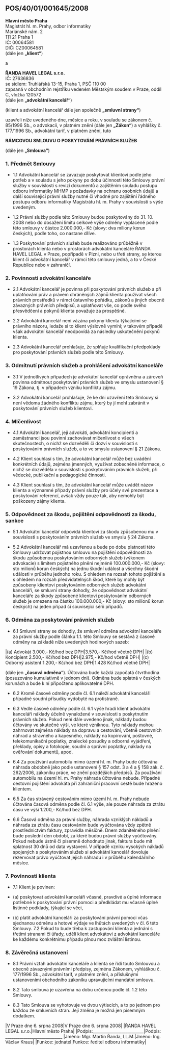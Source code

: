 ## POS/40/01/001645/2008

**Hlavní město Praha**  
Magistrát hl. m. Prahy, odbor informatiky  
Mariánské nám. 2  
111 21 Praha 1  
IČ: 00064581  
DIČ: CZ00064581  
(dále jen **„klient“**)  

a  

**ŘANDA HAVEL LEGAL s.r.o.**  
IČ: 27636836  
se sídlem: Truhlářská 13-15, Praha 1, PSČ 110 00  
zapsaná v obchodním rejstříku vedeném Městským soudem v Praze, oddíl C, vložka 120572  
(dále jen **„advokátní kancelář“**)

(klient a advokátní kancelář dále jen společně **„smluvní strany“**)

uzavřeli níže uvedeného dne, měsíce a roku, v souladu se zákonem č. 85/1996 Sb., o advokacii,
v platném znění (dále jen **„Zákon“**) a vyhlášky č. 177/1996 Sb., advokátní tarif, v platném znění,
tuto

**RÁMCOVOU SMLOUVU O POSKYTOVÁNÍ PRÁVNÍCH SLUŽEB**

(dále jen **„Smlouva“**)

### 1. Předmět Smlouvy

* 1.1 Advokátní kancelář se zavazuje poskytovat klientovi podle jeho potřeb a v souladu s jeho
pokyny po dobu účinnosti této Smlouvy právní služby v souvislosti s revizí dokumentů a
zajištěním souladu postupu odboru informatiky MHMP s požadavky na ochranu osobních
údajů a další související právní služby nutné či vhodné pro zajištění řádného postupu
odboru informatiky Magistrátu hl. m. Prahy v souvislosti s výše uvedeným.

* 1.2 Právní služby podle této Smlouvy budou poskytovány do 31. 10. 2008 nebo do dosažení limitu
celkové výše odměny vyplacené podle této smlouvy v částce 2.000.000,- Kč (slovy: dva
miliony korun českých), podle toho, co nastane dříve.

* 1.3 Poskytování právních služeb bude realizováno průběžně v prostorách klienta nebo
v prostorách advokátní kanceláře ŘANDA HAVEL LEGAL v Praze, popřípadě v Plzni, nebo
u třetí strany, se kterou klient či advokátní kancelář v rámci této smlouvy jedná, a to v České
Republice nebo v zahraničí.

### 2. Povinnosti advokátní kanceláře

* 2.1 Advokátní kancelář je povinna při poskytování právních služeb a při uplatňování práv a
právem chráněných zájmů klienta používat všech právních prostředků v rámci ústavního
pořádku, zákonů a jiných obecně závazných právních předpisů, a uplatňovat vše, co podle
svého přesvědčení a pokynů klienta považuje za prospěšné.

* 2.2 Advokátní kancelář není vázána pokyny klienta týkajícími se právního názoru, ledaže si to
klient výslovně vymíní; v takovém případě však advokátní kancelář neodpovídá za následky
uskutečnění pokynů klienta.

* 2.3 Advokátní kancelář prohlašuje, že splňuje kvalifikační předpoklady pro poskytování právních
služeb podle této Smlouvy.

### 3. Odmítnutí právních služeb a prohlášení advokátní kanceláře

* 3.1 V jednotlivých případech je advokátní kancelář oprávněna a zároveň povinna odmítnout
poskytování právních služeb ve smyslu ustanovení § 19 Zákona, tj. v případech vzniku
konfliktu zájmu.

* 3.2 Advokátní kancelář prohlašuje, že ke dni uzavření této Smlouvy si není vědoma žádného
konfliktu zájmu, který by jí mohl zabránit v poskytování právních služeb klientovi.

### 4. Mlčenlivost

* 4.1 Advokátní kancelář, její advokáti, advokátní koncipienti a zaměstnanci jsou povinni
zachovávat mlčenlivost o všech skutečnostech, o nichž se dozvěděli či dozví v souvislosti
s poskytováním právních služeb, a to ve smyslu ustanovení § 21 Zákona.

* 4.2 Klient souhlasí s tím, že advokátní kancelář může bez uvádění konkrétních údajů, zejména
jmenných, využívat zobecněné informace, o nichž se dozvěděla v souvislosti s poskytováním
právních služeb, při vědecké, publikační a pedagogické činnosti.

* 4.3 Klient souhlasí s tím, že advokátní kancelář může uvádět název klienta a významné případy
právní služby pro účely své prezentace a poskytování referencí, avšak vždy pouze tak, aby
nemohly být poškozeny zájmy klienta.

### 5. Odpovědnost za škodu, pojištění odpovědnosti za škodu, sankce

* 5.1 Advokátní kancelář odpovídá klientovi za škodu způsobenou mu v souvislosti s poskytováním
právních služeb ve smyslu § 24 Zákona.

* 5.2 Advokátní kancelář má uzavřenou a bude po dobu platnosti této Smlouvy udržovat pojistnou
smlouvu na pojištění odpovědnosti za škodu způsobenou poskytováním odborných služeb
(výkonem advokacie) s limitem pojistného plnění nejméně 100.000.000,- Kč (slovy: sto
milionů korun českých) na jednu škodní událost a všechny škodní události v průběhu jednoho
roku. S ohledem na rozsah tohoto pojištění a s ohledem na rozsah předvídatelných škod, které
by mohly být způsobeny klientovi poskytováním odborných služeb advokátní kanceláří, se
smluvní strany dohodly, že odpovědnost advokátní kanceláře za škody způsobené klientovi
poskytováním odborných služeb je omezena na částku 100.000.000,- Kč (slovy: sto milionů
korun českých) na jeden případ či související sérii případů.

### 6. Odměna za poskytování právních služeb

* 6.1 Smluvní strany se dohodly, že smluvní odměna advokátní kanceláře za právní služby podle
článku 1.1. této Smlouvy se sestává z časové odměny na základě níže uvedených hodinových
sazeb:

|(a) Advokát 3.000,- Kč/hod bez DPH|3.570,- Kč/hod včetně DPH|
|(b) Koncipient 2.500,- Kč/hod bez DPH|2.975,- Kč/hod včetně DPH|
|(c) Odborný asistent 1.200,- Kč/hod bez DPH|1.428 Kč/hod včetně DPH|

(dále jen **„časová odměna“**). Účtována bude každá započatá čtvrthodina (posuzováno
kumulativně v jednom dni). Odměna bude splatná v českých korunách a bude k ní připočteno
aplikovatelné DPH.

* 6.2 Kromě časové odměny podle čl. 6.1 náleží advokátní kanceláři případné soudní přísudky
vydobyté na protistraně.

* 6.3 Vedle časové odměny podle čl. 6.1 výše hradí klient advokátní kanceláři náklady účelně
vynaložené v souvislosti s poskytnutím právních služeb. Pokud není dále uvedeno jinak,
náklady budou účtovány ve skutečné výši, ve které vzniknou. Tyto náklady mohou zahrnovat
zejména náklady na dopravu a cestování, včetně cestovních náhrad a stravného a kapesného,
náklady na kopírování, poštovné, telekomunikační poplatky, znalecké posudky a odborná
vyjádření, překlady, opisy a fotokopie, soudní a správní poplatky, náklady na ověřování
dokumentů, apod.

* 6.4 Za používání automobilu mimo území hl. m. Prahy bude účtována náhrada obdobně jako
podle ustanovení § 157 odst. 3 a 4 a § 158 zák. č. 262/2006, zákoníku práce, ve znění
pozdějších předpisů. Za používání automobilu na území hl. m. Prahy náhrada účtována
nebude. Případné cestovní pojištění advokáta při zahraniční pracovní cestě bude hrazeno
klientem.

* 6.5 Za čas strávený cestováním mimo území hl. m. Prahy nebude účtována časová odměna podle
čl. 6.1 výše, ale pouze náhrada za ztrátu času ve výši 1.200,- Kč/hod bez DPH.

* 6.6 Časová odměna za právní služby, náhrada vzniklých nákladů a náhrada za ztrátu času
cestováním bude vyúčtována vždy zpětně prostřednictvím faktury, zpravidla měsíčně. Dnem
zdanitelného plnění bude poslední den období, za které budou právní služby vyúčtovány.
Pokud nebude ústně či písemně dohodnuto jinak, faktura bude mít splatnost 30 dnů od data
vystavení. V případě vzniku vysokých nákladů spojených s poskytováním služeb si advokátní
kancelář dovoluje rezervovat právo vyúčtovat jejich náhradu i v průběhu kalendářního měsíce.

### 7. Povinnosti klienta

* 7.1 Klient je povinen:

 * (a) poskytovat advokátní kanceláři včasné, pravdivé a úplné informace potřebné
k poskytování právní pomoci a předkládat mu včasně úplné listinné podklady, týkající
se věci,
 * (b) platit advokátní kanceláři za poskytování právní pomoci včas sjednanou odměnu a
hotové výdaje ve lhůtách uvedených v čl. 6 této Smlouvy.
7.2 Pokud to bude třeba k zastupování klienta a jednání s třetími stranami či úřady, udělí klient
advokátovi z advokátní kanceláře ke každému konkrétnímu případu plnou moc zvláštní
listinou.
### 8. Závěrečná ustanovení

* 8.1 Právní vztah advokátní kanceláře a klienta se řídí touto Smlouvou a obecně závaznými
právními předpisy, zejména Zákonem, vyhláškou č. 177/1996 Sb., advokátní tarif, v platném
znění, a příslušnými ustanoveními obchodního zákoníku upravujícími mandátní smlouvu.

* 8.2 Tato smlouva je uzavřena na dobu určenou podle čl. 1.2 této Smlouvy.

* 8.3 Tato Smlouva se vyhotovuje ve dvou výtiscích, a to po jednom pro každou ze smluvních
stran. Její změna je možná jen písemným dodatkem.

|V Praze dne 6. srpna 2008|V Praze dne 6. srpna 2008|
|ŘANDA HAVEL LEGAL s.r.o.|Hlavní město Praha|
|Podpis:_________________________|Podpis: ____________________________
|Jméno: Mgr. Martin Řanda, LL.M.|Jméno: Ing. Václav Kraus|
|Funkce: jednatel|Funkce: ředitel odboru informatiky|
